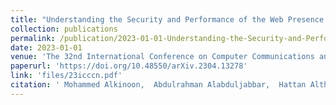 ```yaml
---
title: "Understanding the Security and Performance of the Web Presence of Hospitals: A Measurement Study"
collection: publications
permalink: /publication/2023-01-01-Understanding-the-Security-and-Performance-of-the-Web-Presence-of-Hospitals-A-Measurement-Study
date: 2023-01-01
venue: 'The 32nd International Conference on Computer Communications and Networks (ICCCN 2023). July 24 - July 26, 2023, Waikiki Beach, Honolulu, HI, USA'
paperurl: 'https://doi.org/10.48550/arXiv.2304.13278'
link: 'files/23icccn.pdf'
citation: ' Mohammed Alkinoon,  Abdulrahman Alabduljabbar,  Hattan Althebeiti,  Rhongho Jang,  DaeHun Nyang,  David Mohaisen, &quot;Understanding the Security and Performance of the Web Presence of Hospitals: A Measurement Study.&quot; CoRR, 2023.'
---
```


